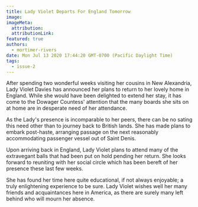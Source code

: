 ```yaml
---
title: Lady Violet Departs For England Tomorrow
image:
imageMeta:
  attribution:
  attributionLink:
featured: true
authors: 
  - mortimer-rivers
date: Mon Jul 13 2020 17:44:20 GMT-0700 (Pacific Daylight Time)
tags:
  - issue-2
---
```


After spending two wonderful weeks visiting her cousins in New Alexandria, 
Lady Violet Davies has announced her plans to return to her lovely home in England. 
While she would have been delighted to extend her stay, it has come to the Dowager 
Countess' attention that the many boards she sits on at home are in desperate 
need of her attendance.

As the Lady's presence is incomparable to her peers, there can be no sating this need 
other than to journey back to British lands. She has made plans to embark post-haste, 
arranging passage on the next reasonably accommodating passenger vessel out of 
Saint Denis.

Upon arriving back in England, Lady Violet plans to attend many of the extravegant 
balls that had been put on hold pending her return. She looks forward to reuniting with 
her social circle which has been bereft of her presence these last few weeks.

She has found her time here quite educational, if not always enjoyable; a truly 
enlightening experience to be sure. Lady Violet wishes well her many friends and 
acquaintances here in America, as there are surely many left behind who will mourn 
her absence.
